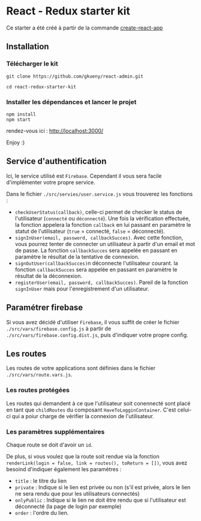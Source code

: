 # React - Redux starter kit

Ce starter a été créé à partir de la commande [create-react-app](https://github.com/facebookincubator/create-react-app)

## Installation

### Télécharger le kit

```
git clone https://github.com/gkueny/react-admin.git

cd react-redux-starter-kit
```

### Installer les dépendances et lancer le projet

```
npm install
npm start
```

rendez-vous ici : [http://localhost:3000/](http://localhost:3000/)

Enjoy :)

## Service d'authentification

Ici, le service utilisé est `Firebase`. Cependant il vous sera facile d'implémenter votre propre service.

Dans le fichier `./src/servies/user.service.js` vous trouverez les fonctions :

- `checkUserStatus(callback)`, celle-ci permet de checker le status de l'utilisateur (`connecté` ou `déconnecté`). Une fois la vérification effectuée, la fonction appelera la fonction `callback` en lui passant en paramètre le statut de l'utilisateur (`true` = connecté, `false` = déconnecté).
- `signInUser(email, password, callbackSucces)`. Avec cette fonction, vous pourrez tenter de connecter un utilisateur à partir d'un email et mot de passe. La fonction `callbackSucces` sera appelée en passant en paramètre le résultat de la tentative de connexion.
- `signOutUser(callbackSucces)`n déconnecte l'utilisateur courant. la fonction `callbackSucces` sera appelée en passant en paramètre le résultat de la déconnexion.
- `registerUser(email, password, callbackSucces)`. Pareil de la fonction `signInUser` mais pour l'enregistrement d'un utilisateur.

## Paramétrer firebase

Si vous avez décidé d'utiliser `Firebase`, il vous suffit de créer le fichier `./src/vars/firebase.config.js` à partir de `./src/vars/firebase.config.dist.js`, puis d'indiquer votre propre config.


## Les routes

Les routes de votre applications sont définies dans le fichier `./src/vars/route.vars.js`.

### Les routes protégées

Les routes qui demandent à ce que l'utilisateur soit conennecté sont placé en tant que `childRoutes` du composant `HaveToLogginContainer`. C'est celui-ci qui a poiur charge de vérifier la connexion de l'utilisateur.

### Les paramètres supplémentaires

Chaque route se doit d'avoir un `id`.

De plus, si vous voulez que la route soit rendue via la fonction `renderLink(login = false, link = routes(), toReturn = [])`, vous avez besoind d'indiquer également les paramètres :

- `title` : le titre du lien
- `private` : Indique si le lien est privée ou non (s'il est privée, alors le lien ne sera rendu que pour les utilisateurs connectés)
- `onlyPublic` : Indique si le lien ne doit être rendu que si l'utilisateur est déconnecté (la page de login par exemple)
- `order` : l'ordre du lien. 
